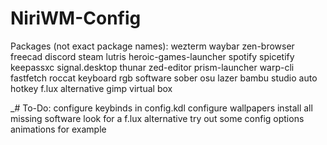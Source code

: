 ﻿# NiriWM-Config
Packages (not exact package names):
wezterm
waybar
zen-browser
freecad
discord
steam
lutris
heroic-games-launcher
spotify
spicetify
keepassxc
signal.desktop
thunar
zed-editor
prism-launcher
warp-cli
fastfetch
roccat keyboard rgb software
sober
osu lazer
bambu studio
auto hotkey
f.lux alternative
gimp
virtual box

_# To-Do:
 configure keybinds in config.kdl
 configure wallpapers
 install all missing software
 look for a f.lux alternative
 try out some config options
   animations for example
